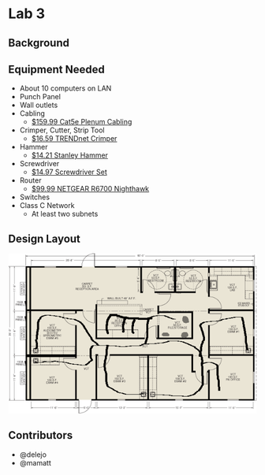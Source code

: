 # Lab 3
## Background
## Equipment Needed
* About 10 computers on LAN
* Punch Panel
* Wall outlets
* Cabling
  * [$159.99 Cat5e Plenum Cabling](http://a.co/8aBYFJ2)
* Crimper, Cutter, Strip Tool
  * [$16.59 TRENDnet Crimper](http://a.co/1aG1ykZ)  
* Hammer
  * [$14.21 Stanley Hammer](http://a.co/8KdXjKl)
* Screwdriver
  * [$14.97 Screwdriver Set](http://a.co/cMmgKDS)
* Router
  * [$99.99 NETGEAR R6700 Nighthawk](http://a.co/abbiKHe)
* Switches
* Class C Network
  * At least two subnets

## Design Layout
![Networking Design](img/6305ffaefdf210e5713e6576f7ccab11.jpg.png)

## Contributors
* @delejo
* @mamatt